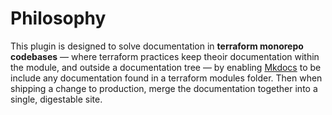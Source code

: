 # Philosophy

This plugin is designed to solve documentation in **terraform monorepo codebases** &mdash; where terraform practices keep theoir documentation within the module, and outside a documentation tree &mdash; by enabling [Mkdocs] to be include any documentation found in a terraform modules folder. Then when shipping a change to production, merge the documentation together into a single, digestable site.

[mkdocs]: https://www.mkdocs.org

